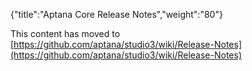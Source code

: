 {"title":"Aptana Core Release Notes","weight":"80"} 

This content has moved to [https://github.com/aptana/studio3/wiki/Release-Notes](https://github.com/aptana/studio3/wiki/Release-Notes)